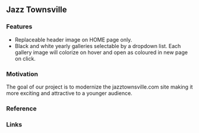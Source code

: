 ## Jazz Townsville

### Features

- Replaceable header image on HOME page only.
- Black and white yearly galleries selectable by a dropdown list. Each gallery image will colorize on hover and open as coloured in new page on click.

### Motivation

The goal of our project is to modernize the jazztownsville.com site making it more exciting and attractive to a younger audience.

### Reference

### Links

[deployment.md]: https://github.com/cp3402-students/cp3402-2021-site-cp3402-2021-team14/blob/main/deployment.md<br>
[site.md]: https://github.com/cp3402-students/cp3402-2021-site-cp3402-2021-team14/blob/main/site.md<br>
[theme.md]: https://github.com/cp3402-students/cp3402-2021-site-cp3402-2021-team14/blob/main/theme.md<br>
